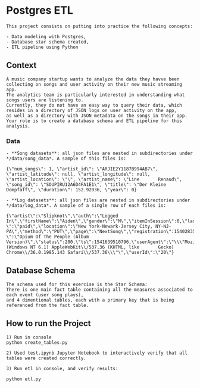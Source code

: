 # Postgres ETL
    This project consists on putting into practice the following concepts:
    
    - Data modeling with Postgres,
    - Database star schema created,
    - ETL pipeline using Python
## Context
   
    A music company startup wants to analyze the data they havve been collecting on songs and user activity on their new music streaming app. 
    The analytics team is particularly interested in understanding what songs users are listening to.
    Currently, they do not have an easy way to query their data, which resides in a directory of JSON logs on user activity on the app, 
    as well as a directory with JSON metadata on the songs in their app.
    Your role is to create a database schema and ETL pipeline for this analysis.
### Data
    - **Song datasets**: all json files are nested in subdirectories under */data/song_data*. A sample of this files is:
    
    {\"num_songs\": 1, \"artist_id\": \"ARJIE2Y1187B994AB7\", \"artist_latitude\": null, \"artist_longitude\": null, \"artist_location\": \"\", \"artist_name\": \"Line       Renaud\", \"song_id\": \"SOUPIRU12A6D4FA1E1\", \"title\": \"Der Kleine Dompfaff\", \"duration\": 152.92036, \"year\": 0}
    
    - **Log datasets**: all json files are nested in subdirectories under */data/log_data*. A sample of a single row of each files is:
    
    {\"artist\":\"Slipknot\",\"auth\":\"Logged In\",\"firstName\":\"Aiden\",\"gender\":\"M\",\"itemInSession\":0,\"lastName\":\"Ramirez\",\"length\":192.57424,\"level       \":\"paid\",\"location\":\"New York-Newark-Jersey City, NY-NJ-PA\",\"method\":\"PUT\",\"page\":\"NextSong\",\"registration\":1540283578796.0,\"sessionId\":19,\"song     \":\"Opium Of The People (Album Version)\",\"status\":200,\"ts\":1541639510796,\"userAgent\":\"\\\"Mozilla\\/5.0 (Windows NT 6.1) AppleWebKit\\/537.36 (KHTML, like       Gecko) Chrome\\/36.0.1985.143 Safari\\/537.36\\\"\",\"userId\":\"20\"}
## Database Schema
    The schema used for this exercise is the Star Schema: 
    There is one main fact table containing all the measures associated to each event (user song plays),
    and 4 dimentional tables, each with a primary key that is being referenced from the fact table.
## How to run the Project
    
    1) Run in console
    python create_tables.py
    
    2) Used test.ipynb Jupyter Notebook to interactively verify that all tables were created correctly.
   
    3) Run etl in console, and verify results:
    
    python etl.py
